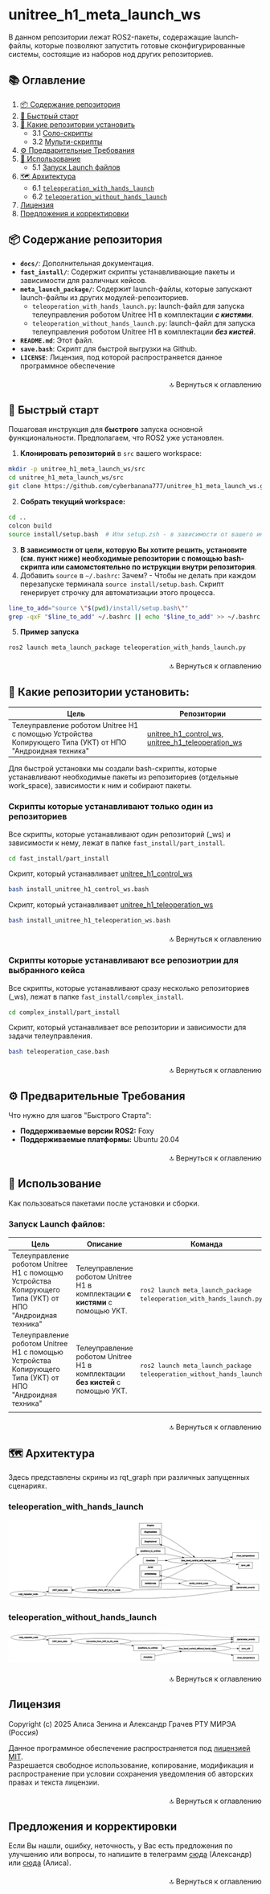 # unitree_h1_meta_launch_ws
В данном репозитории лежат ROS2-пакеты, содеражащие launch-файлы, которые позволяют запустить готовые сконфигурированные системы, состоящие из наборов нод других репозиториев.

## 📚 Оглавление

1. [📦 Содержание репозитория](#-содержание-репозитория)
2. [🚀 Быстрый старт](#-быстрый-старт)
3. [📂 Какие репозитории установить](#-какие-репозитории-установить)
   - 3.1 [Соло-скрипты](#соло-скрипты)
   - 3.2 [Мульти-скрипты](#мульти-скрипты)
4. [⚙️ Предварительные Требования](#️-предварительные-требования)
5. [🧪 Использование](#-использование)
   - 5.1 [Запуск Launch файлов](#запуск-launch-файлов)
1. [🗺️ Архитектура](#️-архитектура)
   - 6.1 [`teleoperation_with_hands_launch`](#teleoperation_with_hands_launch)
   - 6.2 [`teleoperation_without_hands_launch`](#teleoperation_without_hands_launch)
7. [Лицензия](#лицензия)
8. [Предложения и корректировки](#предложения-и-корректировки)

## 📦 Содержание репозитория
*   **`docs/`**: Дополнительная документация.
*   **`fast_install/`**: Содержит скрипты устанавливающие пакеты и зависимости для различных кейсов.
* **`meta_launch_package/`**: Содержит launch-файлы, которые запускают launch-файлы из других модулей-репозиториев.
	-  `teleoperation_with_hands_launch.py`: launch-файл для запуска телеуправления роботом Unitree H1 в комплектации ***с кистями***.
	- `teleoperation_without_hands_launch.py`: launch-файл для запуска телеуправления роботом Unitree H1 в комплектации ***без кистей***.
*   **`README.md`**: Этот файл.
*   **`save.bash`**: Скрипт для быстрой выгрузки на Github.
*   **`LICENSE`**: Лицензия, под которой распространяется данное программное обеспечение

<p align="right" style="margin-top: 20px;"><a href="#-оглавление" style="text-decoration: none;">🔝 Вернуться к оглавлению</a></p>

## 🚀 Быстрый старт
Пошаговая инструкция для **быстрого** запуска основной функциональности. Предполагаем, что ROS2 уже установлен.
1.  **Клонировать репозиторий** в `src` вашего workspace:
```bash
mkdir -p unitree_h1_meta_launch_ws/src
cd unitree_h1_meta_launch_ws/src
git clone https://github.com/cyberbanana777/unitree_h1_meta_launch_ws.git .
```
2.  **Собрать текущий workspace:**
```bash
cd ..
colcon build
source install/setup.bash  # Или setup.zsh - в зависимости от вашего интерпретатора командной строки
```
3. **В зависимости от цели, которую Вы хотите решить, установите (см. пункт ниже)  необходимые репозитории с помощью bash-скрипта или самомстоятельно по иструкции внутри репозитория**.
4. Добавить `source` в `~/.bashrc`:
Зачем? - Чтобы не делать при каждом перезапуске терминала `source install/setup.bash`. Скрипт генерирует строчку для автоматизации этого процесса.
```bash
line_to_add="source \"$(pwd)/install/setup.bash\""
grep -qxF "$line_to_add" ~/.bashrc || echo "$line_to_add" >> ~/.bashrc
```
5. **Пример запуска**
```bash
ros2 launch meta_launch_package teleoperation_with_hands_launch.py
```
<p align="right" style="margin-top: 20px;"><a href="#-оглавление" style="text-decoration: none;">🔝 Вернуться к оглавлению</a></p>

## 📂 Какие репозитории установить:

|Цель|Репозитории|
|---|---|
|Телеуправление роботом Unitree H1 с помощью Устройства Копирующего Типа (УКТ) от НПО "Андроидная техника"|[unitree_h1_control_ws](https://github.com/cyberbanana777/unitree_h1_control_ws), [unitree_h1_teleoperation_ws](https://github.com/cyberbanana777/unitree_h1_teleoperation_ws)|

Для быстрой установки мы создали bash-скрипты, которые устанавливают необходимые пакеты из репозиториев (отдельные work_space), зависимости к ним и собирают пакеты.
### **Скрипты которые устанавливают только один из репозиториев**
Все скрипты, которые устанавливают один репозиторий (_ws) и зависимости к нему, лежат в папке `fast_install/part_install`.
```bash
cd fast_install/part_install
```
Скрипт, который устанавливает [unitree_h1_control_ws](https://github.com/cyberbanana777/unitree_h1_control_ws)
```bash
bash install_unitree_h1_control_ws.bash
```
Скрипт, который устанавливает [unitree_h1_teleoperation_ws](https://github.com/cyberbanana777/unitree_h1_teleoperation_ws)
```bash
bash install_unitree_h1_teleoperation_ws.bash
```
<p align="right" style="margin-top: 20px;"><a href="#-оглавление" style="text-decoration: none;">🔝 Вернуться к оглавлению</a></p>

### **Скрипты которые устанавливают все репозиотрии для выбранного кейса**
Все скрипты, которые устанавливают сразу несколько репозиториев (_ws), лежат в папке `fast_install/complex_install`.
```bash
cd complex_install/part_install
```
Скрипт, который устанавливает все репозитории и зависимости для задачи телеуправления.
```bash
bash teleoperation_case.bash
```
<p align="right" style="margin-top: 20px;"><a href="#-оглавление" style="text-decoration: none;">🔝 Вернуться к оглавлению</a></p>

## ⚙️ Предварительные Требования
Что нужно для шагов "Быстрого Старта":
*   **Поддерживаемые версии ROS2:** Foxy
*   **Поддерживаемые платформы:** Ubuntu 20.04

<p align="right" style="margin-top: 20px;"><a href="#-оглавление" style="text-decoration: none;">🔝 Вернуться к оглавлению</a></p>

## 🧪 Использование
Как пользоваться пакетами после установки и сборки.
### **Запуск Launch файлов:**

| Цель                                                                                                      | Описание                                                                       | Команда                                                                  |
| --------------------------------------------------------------------------------------------------------- | ------------------------------------------------------------------------------ | ------------------------------------------------------------------------ |
| Телеуправление роботом Unitree H1 с помощью Устройства Копирующего Типа (УКТ) от НПО "Андроидная техника" | Телеуправление роботом Unitree H1 в комплектации **с кистями** с помощью УКТ.  | <br>`ros2 launch meta_launch_package teleoperation_with_hands_launch.py` |
| Телеуправление роботом Unitree H1 с помощью Устройства Копирующего Типа (УКТ) от НПО "Андроидная техника" | Телеуправление роботом Unitree H1 в комплектации **без кистей** с помощью УКТ. | `ros2 launch meta_launch_package teleoperation_without_hands_launch.py`  |
|                                                                                                           |                                                                                |                                                                          |
  
<p align="right" style="margin-top: 20px;"><a href="#-оглавление" style="text-decoration: none;">🔝 Вернуться к оглавлению</a></p>

## 🗺️ Архитектура
Здесь представлены скрины из rqt_graph при различных запущенных сценариях.
### teleoperation_with_hands_launch
![teleoperation_with_hands](docs/meta_launch_teleoperation_with_hands.png)
### teleoperation_without_hands_launch
![teleoperation_without_hands](docs/meta_launch_teleoperation_without_hands.png)

<p align="right" style="margin-top: 20px;"><a href="#-оглавление" style="text-decoration: none;">🔝 Вернуться к оглавлению</a></p>

## Лицензия
Copyright (c) 2025 Алиса Зенина и Александр Грачев РТУ МИРЭА (Россия)

Данное программное обеспечение распространяется под [лицензией MIT](LICENSE).  
Разрешается свободное использование, копирование, модификация и распространение при условии сохранения уведомления об авторских правах и текста лицензии.

<p align="right" style="margin-top: 20px;"><a href="#-оглавление" style="text-decoration: none;">🔝 Вернуться к оглавлению</a></p>

## Предложения и корректировки
Если Вы нашли, ошибку, неточность, у Вас есть предложения по улучшению или вопросы, то напишите в телеграмм [сюда](https://t.me/Alex_19846) (Александр) или [сюда](https://t.me/Kika_01) (Алиса).  

<p align="right" style="margin-top: 20px;"><a href="#-оглавление" style="text-decoration: none;">🔝 Вернуться к оглавлению</a></p>
